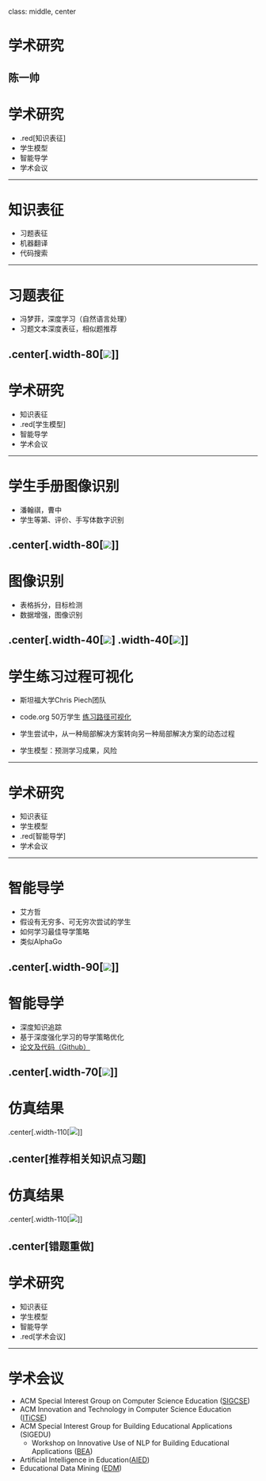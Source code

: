 class: middle, center
# 学术研究
陈一帅
---
# 学术研究
- .red[知识表征]
- 学生模型
- 智能导学
- 学术会议
---
# 知识表征
- 习题表征
- 机器翻译
- 代码搜索
---
# 习题表征
- 冯梦菲，深度学习（自然语言处理）
- 习题文本深度表征，相似题推荐

.center[.width-80[![](./figures/research/fmf1.png)]]
---
# 学术研究
- 知识表征
- .red[学生模型]
- 智能导学
- 学术会议
---
# 学生手册图像识别
- 潘翰祺，曹中
- 学生等第、评价、手写体数字识别

.center[.width-80[![](./figures/research/caoz1.png)]]
---
# 图像识别
- 表格拆分，目标检测
- 数据增强，图像识别

.center[.width-40[![](./figures/research/phq1.png)] .width-40[![](./figures/research/cz2.png)]]
---
# 学生练习过程可视化
- 斯坦福大学Chris Piech团队
- code.org 50万学生 [练习路径可视化](http://stanford.edu/~cpiech/demos/research/blossoms.html)

- 学生尝试中，从一种局部解决方案转向另一种局部解决方案的动态过程
- 学生模型：预测学习成果，风险
---
# 学术研究
- 知识表征
- 学生模型
- .red[智能导学]
- 学术会议
---
# 智能导学
- 艾方哲
- 假设有无穷多、可无穷次尝试的学生
- 如何学习最佳导学策略
- 类似AlphaGo

.center[.width-90[![](./figures/research/fangzhe1.png)]]
---
# 智能导学
- 深度知识追踪
- 基于深度强化学习的导学策略优化
- [论文及代码（Github）](https://bjtu-netcomm.github.io/nilab/2019/Aifangzhe/aifangzhe.html)

.center[.width-70[![](./figures/research/fz8.png)]]
---
# 仿真结果
.center[.width-110[![](./figures/research/fz3.png)]]

.center[推荐相关知识点习题]
---
# 仿真结果
.center[.width-110[![](./figures/research/fz4.png)]]

.center[错题重做]
---
# 学术研究
- 知识表征
- 学生模型
- 智能导学
- .red[学术会议]
---
# 学术会议
- ACM Special Interest Group on Computer Science Education ([SIGCSE](http://sigcse2020.sigcse.org/))
- ACM Innovation and Technology in Computer Science Education ([ITiCSE](http://iticse.acm.org/))
- ACM Special Interest Group for Building Educational Applications (SIGEDU)
  - Workshop on Innovative Use of NLP for Building Educational Applications ([BEA](https://sig-edu.org/bea/current))
- Artificial Intelligence in Education([AIED](https://aied2020.nees.com.br/))
- Educational Data Mining ([EDM](http://educationaldatamining.org/edm2020/))